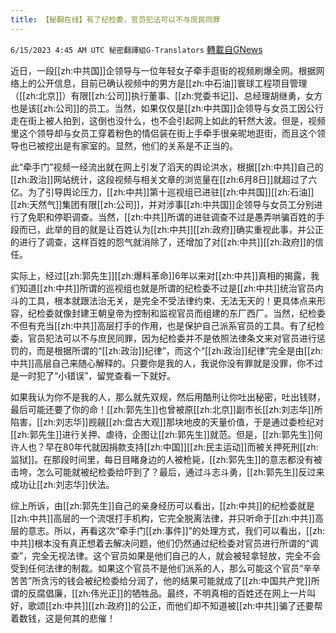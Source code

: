 ```yaml
---
title: 【秘翻在线】有了纪检委，官员犯法可以不与庶民同罪
---
```

`6/15/2023 4:45 AM UTC 秘密翻譯組G-Translators` [轉載自GNews](https://gnews.org/articles/1384798)

         

近日，一段[[zh:中共国]]企领导与一位年轻女子牵手逛街的视频刷爆全网。根据网络上的公开信息，目前已确认视频中的男方是[[zh:中石油]]寰球工程项目管理（[[zh:北京]]）有限[[zh:公司]]执行董事、[[zh:党委书记]]、总经理胡继勇，女方也是该[[zh:公司]]的员工。当然，如果仅仅是[[zh:中共国]]企领导与女员工因公行走在街上被人拍到，这倒也没什么，也不会引起网上如此的轩然大波。但是，视频里这个领导却与女员工穿着粉色的情侣装在街上手牵手很亲昵地逛街，而且这个领导也已被挖出是有家室的。显然，他们的关系是不正当的。

此“牵手门”视频一经流出就在网上引发了滔天的舆论洪水，根据[[zh:中共]]自己的[[zh:政治]]网站统计，这段视频与相关文章的浏览量在[[zh:6月8日]]就超过了六亿。为了引导舆论压力，[[zh:中共]]第十巡视组已进驻[[zh:中共国]][[zh:石油]][[zh:天然气]]集团有限[[zh:公司]]，并对涉事[[zh:中共国]]企领导与女员工分别进行了免职和停职调查。当然，[[zh:中共]]所谓的进驻调查不过是愚弄哄骗百姓的手段而已，此举的目的就是让百姓认为[[zh:中共]][[zh:政府]]确实重视此事，并公正的进行了调查，这样百姓的怨气就消除了，还增加了对[[zh:中共]][[zh:政府]]的信任。

实际上，经过[[zh:郭先生]][[zh:爆料革命]]6年以来对[[zh:中共]]真相的揭露，我们知道[[zh:中共]]所谓的巡视组也就是所谓的纪检委不过是[[zh:中共]]统治官员内斗的工具，根本就跟法治无关，是完全不受法律约束、无法无天的！更具体点来形容，纪检委就像封建王朝皇帝为控制和监视官员而组建的东厂西厂。当然，纪检委不但有充当[[zh:中共]]高层打手的作用，也是保护自己派系官员的工具。有了纪检委，官员犯法可以不与庶民同罪，因为纪检委并不是依照法律条文来对官员进行惩罚的，而是根据所谓的“[[zh:政治]]纪律”，而这个“[[zh:政治]]纪律”完全是由[[zh:中共]]高层自己来随心解释的。只要你是我的人，我说你没有罪就是没罪，你不过是一时犯了“小错误”，留党查看一下就好。

如果我认为你不是我的人，那么就先双规，然后用酷刑让你吐出秘密，吐出钱财，最后可能还要了你的命！[[zh:郭先生]]也曾被原[[zh:北京]]副市长[[zh:刘志华]]所陷害，[[zh:刘志华]]觊觎[[zh:盘古大观]]那块地皮的天量价值，于是通过委检纪对[[zh:郭先生]]进行关押、虐待，企图让[[zh:郭先生]]就范。但是，[[zh:郭先生]]何许人也？早在80年代就因捐款支持[[zh:中国]][[zh:民主运动]]而被关押死刑[[zh:监狱]]。在那段时间里，每日目睹身边的人被枪毙，[[zh:郭先生]]的意志都没有被击垮，怎么可能就被纪检委给吓到了？最后，通过斗志斗勇，[[zh:郭先生]]反过来成功让[[zh:刘志华]]伏法。

综上所诉，由[[zh:郭先生]]自己的亲身经历可以看出，[[zh:中共]]的纪检委就是[[zh:中共]]高层的一个流氓打手机构，它完全脱离法律，并只听命于[[zh:中共]]高层的意志。所以，再看这次“牵手门[[zh:事件]]”的处理方式，我们可以看出，[[zh:中共]]根本没有真正想着去解决问题，他们仍然通过纪检委对官员进行所谓的“调查”，完全无视法律。这个官员如果是他们自己的人，就会被轻拿轻放，完全不会受到任何法律的制裁。如果这个官员不是他们派系的人，那么可能这个官员“辛辛苦苦”所贪污的钱会被纪检委给分润了，他的结果可能就成了[[zh:中国共产党]]所谓的反腐倡廉，[[zh:伟光正]]的牺牲品。最终，不明真相的百姓还在网上一片叫好，歌颂[[zh:中共]][[zh:政府]]的公正，而他们却不知道被[[zh:中共]]骗了还要帮着数钱，这是何其的悲催！
